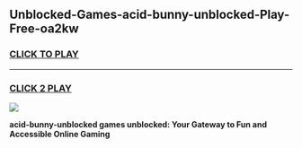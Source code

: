 
## Unblocked-Games-acid-bunny-unblocked-Play-Free-oa2kw
<h3>
<a href="https://premium76.site?title=acid-bunny-unblocked&ref=23A">CLICK TO PLAY</a></h3>
<hr>

<h3>
<a href="https://premium76.site?title=acid-bunny-unblocked&ref=23A">CLICK 2 PLAY</a>
  
</h3>

<a href="https://premium76.site?title=acid-bunny-unblocked&ref=23A"><img src="https://clearcache.store/games.png"></a>


**acid-bunny-unblocked games unblocked: Your Gateway to Fun and Accessible Online Gaming**
